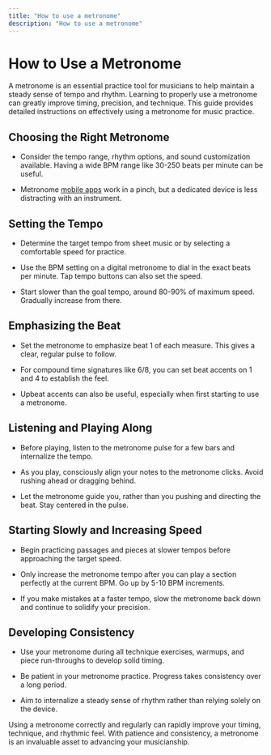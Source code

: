 ```yaml
---
title: "How to use a metronome"
description: "How to use a metronome"
---
```


# How to Use a Metronome

A metronome is an essential practice tool for musicians to help maintain a steady sense of tempo and rhythm. Learning to properly use a metronome can greatly improve timing, precision, and technique. This guide provides detailed instructions on effectively using a metronome for music practice.

## Choosing the Right Metronome

- Consider the tempo range, rhythm options, and sound customization available. Having a wide BPM range like 30-250 beats per minute can be useful.

- Metronome [mobile apps](https://www.soundonsound.com/techniques/metronome-apps) work in a pinch, but a dedicated device is less distracting with an instrument.

## Setting the Tempo

- Determine the target tempo from sheet music or by selecting a comfortable speed for practice. 

- Use the BPM setting on a digital metronome to dial in the exact beats per minute. Tap tempo buttons can also set the speed.

- Start slower than the goal tempo, around 80-90% of maximum speed. Gradually increase from there.

## Emphasizing the Beat

- Set the metronome to emphasize beat 1 of each measure. This gives a clear, regular pulse to follow.

- For compound time signatures like 6/8, you can set beat accents on 1 and 4 to establish the feel.

- Upbeat accents can also be useful, especially when first starting to use a metronome.

## Listening and Playing Along

- Before playing, listen to the metronome pulse for a few bars and internalize the tempo.

- As you play, consciously align your notes to the metronome clicks. Avoid rushing ahead or dragging behind.

- Let the metronome guide you, rather than you pushing and directing the beat. Stay centered in the pulse.

## Starting Slowly and Increasing Speed

- Begin practicing passages and pieces at slower tempos before approaching the target speed.

- Only increase the metronome tempo after you can play a section perfectly at the current BPM. Go up by 5-10 BPM increments.

- If you make mistakes at a faster tempo, slow the metronome back down and continue to solidify your precision.

## Developing Consistency 

- Use your metronome during all technique exercises, warmups, and piece run-throughs to develop solid timing. 

- Be patient in your metronome practice. Progress takes consistency over a long period.

- Aim to internalize a steady sense of rhythm rather than relying solely on the device.

Using a metronome correctly and regularly can rapidly improve your timing, technique, and rhythmic feel. With patience and consistency, a metronome is an invaluable asset to advancing your musicianship.